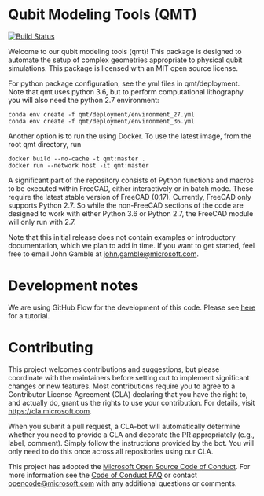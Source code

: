 # Qubit Modeling Tools (QMT)
[![Build Status](https://dev.azure.com/ms-qmt/qmt/_apis/build/status/QMT%20Master%20Build%20and%20Push)](https://dev.azure.com/ms-qmt/qmt/_build/latest?definitionId=4)

Welcome to our qubit modeling tools (qmt)! This package is designed to automate
the setup of complex geometries appropriate to physical qubit simulations. This 
package is licensed with an MIT open source license.

 For python package configuration, see the yml files in qmt/deployment. Note that qmt uses python 
 3.6, but to perform computational lithography you will also need the python 2.7 environment:

    conda env create -f qmt/deployment/environment_27.yml
    conda env create -f qmt/deployment/environment_36.yml    

Another option is to run the using Docker. To use the latest 
image, from the root qmt directory, run 
    
    docker build --no-cache -t qmt:master .
    docker run --network host -it qmt:master

A significant part of the repository consists of Python functions and macros to
be executed within FreeCAD, either interactively or in batch mode. These
require the latest stable version of FreeCAD (0.17). Currently, FreeCAD only
supports Python 2.7. So while the non-FreeCAD sections of the code are designed
to work with either Python 3.6 or Python 2.7, the FreeCAD module will only run
with 2.7.

Note that this initial release does not contain examples or introductory 
documentation, which we plan to add in time. If you want to get started, feel 
free to email John Gamble at john.gamble@microsoft.com.


# Development notes

We are using GitHub Flow for the development of this code. Please see
[here](https://guides.github.com/introduction/flow/)
for a tutorial.


# Contributing

This project welcomes contributions and suggestions, but please coordinate with
the maintainers before setting out to implement significant changes or new
features. Most contributions require you to agree to a Contributor License
Agreement (CLA) declaring that you have the right to, and actually do, grant us
the rights to use your contribution. For details, visit
https://cla.microsoft.com.

When you submit a pull request, a CLA-bot will automatically determine whether
you need to provide a CLA and decorate the PR appropriately (e.g., label,
comment). Simply follow the instructions provided by the bot. You will only need
to do this once across all repositories using our CLA.

This project has adopted the [Microsoft Open Source Code of Conduct](https://opensource.microsoft.com/codeofconduct/).
For more information see the [Code of Conduct FAQ](https://opensource.microsoft.com/codeofconduct/faq/)
or contact [opencode@microsoft.com](mailto:opencode@microsoft.com) with any
additional questions or comments.
